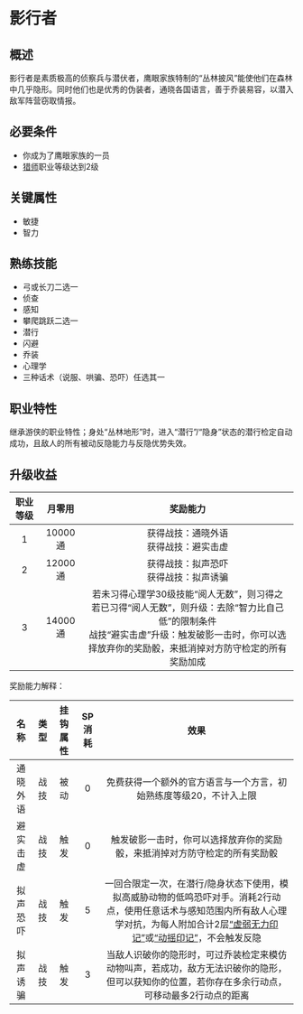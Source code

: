 # 影行者

## 概述

影行者是素质极高的侦察兵与潜伏者，鹰眼家族特制的“丛林披风”能使他们在森林中几乎隐形。同时他们也是优秀的伪装者，通晓各国语言，善于乔装易容，以潜入敌军阵营窃取情报。

## 必要条件

* 你成为了鹰眼家族的一员
* <a href="../huntMaster" target="_blank">猎师</a>职业等级达到2级

## 关键属性

* 敏捷
* 智力

## 熟练技能

* 弓或长刀二选一
* 侦查
* 感知
* 攀爬跳跃二选一
* 潜行
* 闪避
* 乔装
* 心理学
* 三种话术（说服、哄骗、恐吓）任选其一

## 职业特性

继承游侠的职业特性；身处“丛林地形”时，进入“潜行”/“隐身”状态的潜行检定自动成功，且敌人的所有被动反隐能力与反隐优势失效。

## 升级收益

职业等级|月零用|奖励能力
:--:|:--:|:--:
1|10000通|获得战技：通晓外语<br>获得战技：避实击虚
2|12000通|获得战技：拟声恐吓<br>获得战技：拟声诱骗
3|14000通|若未习得心理学30级技能“阅人无数”，则习得之<br>若已习得“阅人无数”，则升级：去除“智力比自己低”的限制条件<br>战技“避实击虚”升级：触发破影一击时，你可以选择放弃你的奖励骰，来抵消掉对方防守检定的所有奖励加成

奖励能力解释：

名称|类型|挂钩属性|SP消耗|效果
:--:|:--:|:--:|:--:|:--:
通晓外语|战技|被动|0|免费获得一个额外的官方语言与一个方言，初始熟练度等级20，不计入上限
避实击虚|战技|触发|0|触发破影一击时，你可以选择放弃你的奖励骰，来抵消掉对方防守检定的所有奖励骰
拟声恐吓|战技|触发|5|一回合限定一次，在潜行/隐身状态下使用，模拟高威胁动物的低鸣恐吓对手。消耗2行动点，使用任意话术与感知范围内所有敌人心理学对抗，为每人附加合计2层<a href="../../../../status/mark/#虚弱无力印记" target="_blank">“虚弱无力印记”</a>或<a href="../../../../status/mark/#动摇印记" target="_blank">“动摇印记”</a>，不会触发反隐
拟声诱骗|战技|触发|3|当敌人识破你的隐形时，可过乔装检定来模仿动物叫声，若成功，敌方无法识破你的隐形，但可以获知你的位置，若你存在多余行动点，可移动最多2行动点的距离